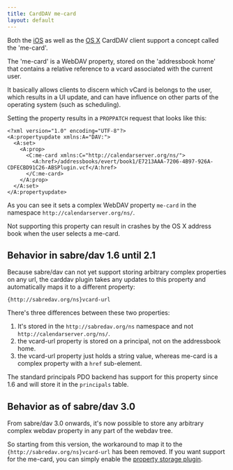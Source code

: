 ```yaml
---
title: CardDAV me-card
layout: default
---
```


Both the [iOS][1] as well as the [OS X][2] CardDAV client support a concept
called the 'me-card'.

The 'me-card' is a WebDAV property, stored on the 'addressbook home' that
contains a relative reference to a vcard associated with the current user.

It basically allows clients to discern which vCard is belongs to the user,
which results in a UI update, and can have influence on other parts of the
operating system (such as scheduling).

Setting the property results in a `PROPPATCH` request that looks like this:

    <?xml version="1.0" encoding="UTF-8"?>
    <A:propertyupdate xmlns:A="DAV:">
      <A:set>
        <A:prop>
          <C:me-card xmlns:C="http://calendarserver.org/ns/">
            <A:href>/addressbooks/evert/book1/E7213AAA-7206-4B97-926A-CDFECBD91C26-ABSPlugin.vcf</A:href>
          </C:me-card>
        </A:prop>
      </A:set>
    </A:propertyupdate>

As you can see it sets a complex WebDAV property `me-card` in the namespace
`http://calendarserver.org/ns/`.

Not supporting this property can result in crashes by the OS X address book
when the user selects a me-card.

Behavior in sabre/dav 1.6 until 2.1
-----------------------------------

Because sabre/dav can not yet support storing arbitrary complex properties
on any url, the carddav plugin takes any updates to this property and
automatically maps it to a different property:

    {http://sabredav.org/ns}vcard-url

There's three differences between these two properties:

1. It's stored in the `http://sabredav.org/ns` namespace and not
   `http://calendarserver.org/ns/`.
2. the vcard-url property is stored on a principal, not on the addressbook home.
3. the vcard-url property just holds a string value, whereas me-card is a
   complex property with a `href` sub-element.

The standard principals PDO backend has support for this property since 1.6
and will store it in the `principals` table.

Behavior as of sabre/dav 3.0
----------------------------

From sabre/dav 3.0 onwards, it's now possible to store any arbitrary complex
webdav property in any part of the webdav tree.

So starting from this version, the workaround to map it to the
`{http://sabredav.org/ns}vcard-url` has been removed. If you want support
for the me-card, you can simply enable the [property storage plugin][3].

[1]: /dav/clients/ios/
[2]: /dav/clients/osx-addressbook/
[3]: /dav/property-storage/

